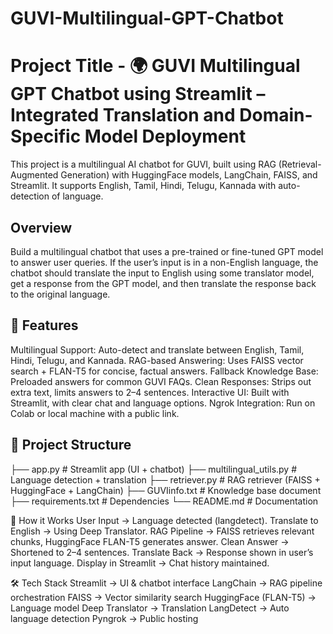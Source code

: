 # GUVI-Multilingual-GPT-Chatbot

# Project Title - 🌍 GUVI Multilingual GPT Chatbot using Streamlit – Integrated Translation and Domain-Specific Model Deployment
This project is a multilingual AI chatbot for GUVI, built using RAG (Retrieval-Augmented Generation) with HuggingFace models, LangChain, FAISS, and Streamlit.
It supports English, Tamil, Hindi, Telugu, Kannada with auto-detection of language.

## Overview
Build a multilingual chatbot that uses a pre-trained or fine-tuned GPT model to answer user queries. If the user’s input is in a non-English language, the chatbot should translate the input to English using some translator model, get a response from the GPT model, and then translate the response back to the original language.

## 🚀 Features
Multilingual Support: Auto-detect and translate between English, Tamil, Hindi, Telugu, and Kannada.
RAG-based Answering: Uses FAISS vector search + FLAN-T5 for concise, factual answers.
Fallback Knowledge Base: Preloaded answers for common GUVI FAQs.
Clean Responses: Strips out extra text, limits answers to 2–4 sentences.
Interactive UI: Built with Streamlit, with clear chat and language options.
Ngrok Integration: Run on Colab or local machine with a public link.

## 📂 Project Structure
├── app.py # Streamlit app (UI + chatbot) 
├── multilingual_utils.py # Language detection + translation 
├── retriever.py # RAG retriever (FAISS + HuggingFace + LangChain) 
├── GUVIinfo.txt # Knowledge base document 
├── requirements.txt # Dependencies 
└── README.md # Documentation

🧠 How it Works 
User Input → Language detected (langdetect). 
Translate to English → Using Deep Translator. 
RAG Pipeline → FAISS retrieves relevant chunks, HuggingFace FLAN-T5 generates answer. 
Clean Answer → Shortened to 2–4 sentences. 
Translate Back → Response shown in user’s input language. 
Display in Streamlit → Chat history maintained.

🛠️ Tech Stack 
Streamlit → UI & chatbot interface 
LangChain → RAG pipeline orchestration 
FAISS → Vector similarity search 
HuggingFace (FLAN-T5) → Language model 
Deep Translator → Translation 
LangDetect → Auto language detection 
Pyngrok → Public hosting
